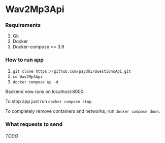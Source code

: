 # Wav2Mp3Api

### Requirements

1. Git
2. Docker
3. Docker-compose >= 3.9

### How to run app

1. `git clone https://github.com/paydhi/QuestionsApi.git`
2. `cd Wav2Mp3Api`
3. `docker compose up -d`

Backend now runs on localhost:8000.

To stop app just run `docker compose stop`.

To completely remove containers and networks, run `docker compose down`.

### What requests to send

###### TODO

[//]: # (You need to send requests to URL `http://localhost:8000/api/questions/`.)

[//]: # ()
[//]: # (Send `POST` request with JSON that looks like this: `{"questions_num": int}`)

[//]: # (, where `int` must be integer, not string or float, and greater than 0.)

[//]: # ()
[//]: # (Also, you can send `OPTIONS` request to see what is expected, and)

[//]: # (what you will receive.)